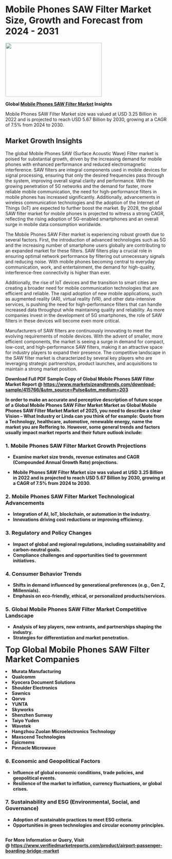 <H1>Mobile Phones SAW Filter Market Size, Growth and Forecast from 2024 - 2031</H1><img class="aligncenter size-medium wp-image-584254" src="https://thirdeyenews.in/wp-content/uploads/2024/09/Global-Market-Research-300x168.jpeg" alt="" width="300" height="168" /><p><strong>Global&nbsp;<a href="https://www.marketsizeandtrends.com/download-sample/415766/&amp;utm_source=Pulse&amp;utm_medium=203">Mobile Phones SAW Filter Market</a> Insights</strong></p><p>Mobile Phones SAW Filter Market size was valued at USD 3.25 Billion in 2022 and is projected to reach USD 5.67 Billion by 2030, growing at a CAGR of 7.5% from 2024 to 2030.</p><p><h2>Market Growth Insights</h2> <p>The global Mobile Phones SAW (Surface Acoustic Wave) Filter market is poised for substantial growth, driven by the increasing demand for mobile phones with enhanced performance and reduced electromagnetic interference. SAW filters are integral components used in mobile devices for signal processing, ensuring that only the desired frequencies pass through the system, improving overall signal clarity and performance. With the growing penetration of 5G networks and the demand for faster, more reliable mobile communication, the need for high-performance filters in mobile phones has increased significantly. Additionally, advancements in wireless communication technologies and the adoption of the Internet of Things (IoT) are expected to further boost the market. By 2028, the global SAW filter market for mobile phones is projected to witness a strong CAGR, reflecting the rising adoption of 5G-enabled smartphones and an overall surge in mobile data consumption worldwide.</p> <p><strong></strong></p> <p>The Mobile Phones SAW Filter market is experiencing robust growth due to several factors. First, the introduction of advanced technologies such as 5G and the increasing number of smartphone users globally are contributing to an expanded market for these filters. SAW filters play a crucial role in ensuring optimal network performance by filtering out unnecessary signals and reducing noise. With mobile phones becoming central to everyday communication, work, and entertainment, the demand for high-quality, interference-free connectivity is higher than ever.</p> <p>Additionally, the rise of IoT devices and the transition to smart cities are creating a broader need for mobile communication technologies that are efficient and reliable. The rapid adoption of new mobile applications, such as augmented reality (AR), virtual reality (VR), and other data-intensive services, is pushing the need for high-performance filters that can handle increased data throughput while maintaining quality and reliability. As more companies invest in the development of 5G smartphones, the role of SAW filters in these devices will become even more critical.</p> <p>Manufacturers of SAW filters are continuously innovating to meet the evolving requirements of mobile devices. With the advent of smaller, more efficient components, the market is seeing a surge in demand for compact, low-cost, and high-performance SAW filters, making it an attractive space for industry players to expand their presence. The competitive landscape in the SAW filter market is characterized by several key players who are leveraging strategic partnerships, product launches, and acquisitions to maintain a strong market position.</p> <p><strong></p><p><span class=""><strong>Download Full PDF Sample Copy of Global Mobile Phones SAW Filter Market Report</strong> @ <a href="https://www.marketsizeandtrends.com/download-sample/415766/&amp;utm_source=Pulse&amp;utm_medium=203" target="_blank">https://www.marketsizeandtrends.com/download-sample/415766/&amp;utm_source=Pulse&amp;utm_medium=203</a></span></p><p>In order to make an accurate and perceptive description of future scope of a Global&nbsp;Mobile Phones SAW Filter Market Market as Global&nbsp;Mobile Phones SAW Filter Market Market of 2025, you need to describe a clear Vision &ndash; What Industry or Linda can you think of for example: Quote from a Technology, healthcare, automotive, renewable energy, name the market you are Reffering to. However, some general trends and factors usually impact market reports and their future outlook include:</p><h3>1.&nbsp;<strong>Mobile Phones SAW Filter Market Growth Projections</strong></h3><ul><li>Examine market size trends, revenue estimates and CAGR (Compounded Annual Growth Rate) projections.</li><li><p>Mobile Phones SAW Filter Market size was valued at USD 3.25 Billion in 2022 and is projected to reach USD 5.67 Billion by 2030, growing at a CAGR of 7.5% from 2024 to 2030.</p></li></ul><h3>2.&nbsp;<strong>Mobile Phones SAW Filter Market Technological Advancements</strong></h3><ul><li>Integration of AI, IoT, blockchain, or automation in the industry.</li><li>Innovations driving cost reductions or improving efficiency.</li></ul><h3>3.&nbsp;<strong>Regulatory and Policy Changes</strong></h3><ul><li>Impact of global and regional regulations, including sustainability and carbon-neutral goals.</li><li>Compliance challenges and opportunities tied to government initiatives.</li></ul><h3>4.&nbsp;<strong>Consumer Behavior Trends</strong></h3><ul><li>Shifts in demand influenced by generational preferences (e.g., Gen Z, Millennials).</li><li>Emphasis on eco-friendly, ethical, or personalized products/services.</li></ul><h3>5.&nbsp;<strong>Global Mobile Phones SAW Filter Market Competitive Landscape</strong></h3><ul><li>Analysis of key players, new entrants, and partnerships shaping the industry.</li><li>Strategies for differentiation and market penetration.</li></ul><p data-pm-slice="1 1 []"><span style="color: inherit; font-family: inherit; font-size: 25px;">Top Global Mobile Phones SAW Filter Market Companies</span></p><div class="" data-test-id=""><p><li>Murata Manufacturing</li><li> Qualcomm</li><li> Kyocera Document Solutions</li><li> Shoulder Electronics</li><li> Sawnics</li><li> Qorvo</li><li> YUNTA</li><li> Skyworks</li><li> Shenzhen Sunway</li><li> Taiyo Yuden</li><li> Wavetek</li><li> Hangzhou Zuolan Microelectronics Technology</li><li> Maxscend Technologies</li><li> Epicmems</li><li> Pinnacle Microwave</li></p></div><h3>6.&nbsp;<strong>Economic and Geopolitical Factors</strong></h3><ul><li>Influence of global economic conditions, trade policies, and geopolitical events.</li><li>Resilience of the market to inflation, currency fluctuations, or global crises.</li></ul><h3>7.&nbsp;<strong>Sustainability and ESG (Environmental, Social, and Governance)</strong></h3><ul><li>Adoption of sustainable practices to meet ESG criteria.</li><li>Opportunities in green technologies and circular economy principles.</li></ul><h2><strong style="font-size: 14px;">For More Information or Query, Visit @&nbsp;</strong><a style="background-color: #ffffff; font-size: 14px;" href="https://www.marketsizeandtrends.com/report/mobile-phones-saw-filter-market/" target="_blank">https://www.verifiedmarketreports.com/product/airport-passenger-boarding-bridge-market</a></h2>
